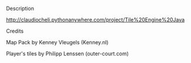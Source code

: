 Description

http://claudiocheli.pythonanywhere.com/project/Tile%20Engine%20Java

Credits

Map Pack by Kenney Vleugels (Kenney.nl)

Player's tiles by Philipp Lenssen (outer-court.com)
